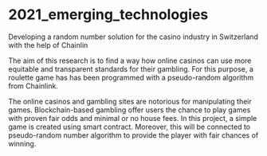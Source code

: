 # 2021_emerging_technologies
Developing a random number solution for the casino industry in Switzerland with the help of Chainlin

The aim of this research is to find a way how online casinos can use more equitable and transparent standards for their gambling.
For this purpose, a roulette game has has been programmed with a pseudo-random algorithm from Chainlink.

The online casinos and gambling sites are notorious for manipulating their games.
Blockchain-based gambling offer users the chance to play games with proven fair odds and minimal or no house fees.
In this project, a simple game is created using smart contract.
Moreover, this will be connected to pseudo-random number algorithm to provide the player with fair chances of winning.

